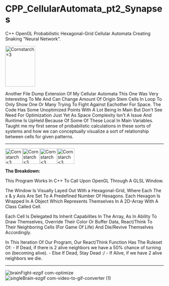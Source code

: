# CPP_CellularAutomata_pt2_Synapses
C++ OpenGL Probabilistic Hexagonal-Grid Cellular Automata Creating Snaking "Neural Network".

<img src="https://github.com/Kingerthanu/CPP_CellularAutomata_pt2_Synapses/assets/76754592/82f897e9-0c32-44a7-9704-cc7e8460bcbf" alt="Cornstarch <3" width="95" height="129">

Another File Dump Extension Of My Cellular Automata This One Was Very Interesting To Me And Can Change Amount Of Origin Stem Cells In Loop To Only Show One Or Many Trying To Fight Against Eachother For Space. The Code Has Some Unoptimized Points With A Lot Being In Main But Don't See Need For Optimization Just Yet As Space Complexity Isn't A Issue And Runtime Is UpHeld Because Of Some Of These Local In Main Variables.
Taught me my first sense of probabilistic calculations in these sorts of systems and how we can conceptually visualize a sort of relationship between cells for given patterns.


----------------------------------------------
<img src="https://github.com/Kingerthanu/CPP_FallingSand/assets/76754592/062b5dcb-16db-423a-b82c-f9137c8319e4" alt="Cornstarch <3" width="55" height="49"><img src="https://github.com/Kingerthanu/CPP_FallingSand/assets/76754592/062b5dcb-16db-423a-b82c-f9137c8319e4" alt="Cornstarch <3" width="55" height="49"><img src="https://github.com/Kingerthanu/CPP_FallingSand/assets/76754592/062b5dcb-16db-423a-b82c-f9137c8319e4" alt="Cornstarch <3" width="55" height="49"><img src="https://github.com/Kingerthanu/CPP_FallingSand/assets/76754592/062b5dcb-16db-423a-b82c-f9137c8319e4" alt="Cornstarch <3" width="55" height="49">

**The Breakdown:**

  This Program Works In C++ To Call Upon OpenGL Through A GLSL Window.

  The Window Is Visually Layed Out With a Hexagonal-Grid, Where Each The x & y Axis Are Set To A Predefined Number Of Hexagons. Each Hexagon Is Wrapped In A Object Which Represents Themselves In A 2D-Array With A Class Called Cell.

  Each Cell Is Delegated Its Inherit Capabilites In The Array, As In Ability To Draw Themselves, Override Their Color Or Buffer Data, React/Think To Their Neighboring Cells (For Game Of Life) And Die/Revive Themselves Accordingly. 

  In This Iteration Of Our Program, Our React/Think Function Has The Ruleset Of:
    - If Dead, if there is 2 alive neighbors we have a 50% chance of turning on (becoming alive).
    - Else If Dead, Stay Dead :/
    - If Alive, if we have 2 alive neighbors we die.


----------------------------------------------


![brainFight-ezgif com-optimize](https://github.com/Kingerthanu/CPP_CellularAutomata_pt2_Synapses/assets/76754592/e2e4d255-8cd1-456a-8eee-f19c576e7813)
![singleBrain-ezgif com-video-to-gif-converter (1)](https://github.com/Kingerthanu/CPP_CellularAutomata_pt2_Synapses/assets/76754592/b2e1f813-8a35-42ce-b934-d3fc01324760)
